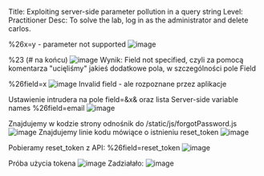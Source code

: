 Title: Exploiting server-side parameter pollution in a query string
Level: Practitioner
Desc: To solve the lab, log in as the administrator and delete carlos. 

%26x=y - parameter not supported
![image](https://github.com/user-attachments/assets/c92b3a28-41ff-4827-b493-a3a6c522bc0d)

%23 (# na końcu)
![image](https://github.com/user-attachments/assets/6e60dd34-d7a9-4cb5-9a69-9e49d2341c91)
Wynik: Field not specified, czyli za pomocą komentarza "ucięliśmy" jakieś dodatkowe pola, w szczególności pole Field

%26field=x
![image](https://github.com/user-attachments/assets/49b7c9a4-53a5-4555-be8c-d923146b548f)
Invalid field - ale rozpoznane przez aplikacje

Ustawienie intrudera na pole field=&x& oraz lista Server-side variable names
%26field=email
![image](https://github.com/user-attachments/assets/74d3bd8f-c888-4dd6-96f8-26e3fb9ff30d)

Znajdujemy w kodzie strony odnośnik do /static/js/forgotPassword.js
![image](https://github.com/user-attachments/assets/48a7fe55-4fd9-491f-8081-118ef4df7ae1)
Znajdujemy linie kodu mówiące o istnieniu reset_token
![image](https://github.com/user-attachments/assets/48f880ca-442a-420a-b50b-359a9800f87a)

Pobieramy reset_token z API:
%26field=reset_token
![image](https://github.com/user-attachments/assets/8a72f653-bb76-4b71-9867-09500622bde0)

Próba użycia tokena
![image](https://github.com/user-attachments/assets/761c1ae5-895f-4cd6-9dcd-0e068ea49e88)
Zadziałało:
![image](https://github.com/user-attachments/assets/f518f69a-78b1-4b92-a4e6-896b64e64aa5)


